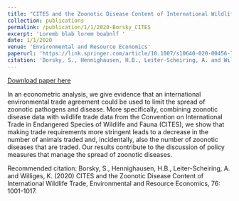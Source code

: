 ```yaml
---
title: "CITES and the Zoonotic Disease Content of International Wildlife Trade"
collection: publications
permalink: /publication/1/1/2020-Borsky_CITES
excerpt: 'Loremb blab lorem boabnlf '
date: 1/1/2020
venue: 'Environmental and Resource Economics'
paperurl: 'https://link.springer.com/article/10.1007/s10640-020-00456-7'
citation: 'Borsky, S., Hennighausen, H.B., Leiter-Scheiring, A. and Williges, K. (2020) CITES and the Zoonotic Disease Content of International Wildlife Trade, Environmental and Resource Economics, 76: 1001-1017.'
---
```


<a href='https://link.springer.com/article/10.1007/s10640-020-00456-7'>Download paper here</a>

In an econometric analysis, we give evidence that an international  environmental trade agreement could be used to limit the spread of  zoonotic pathogens and disease. More specifically, combining zoonotic  disease data with wildlife trade data from the Convention on  International Trade in Endangered Species of Wildlife and Fauna (CITES), we show that making trade requirements more stringent leads to a  decrease in the number of animals traded and, incidentally, also the  number of zoonotic diseases that are traded. Our results contribute to  the discussion of policy measures that manage the spread of zoonotic  diseases.

Recommended citation: Borsky, S., Hennighausen, H.B., Leiter-Scheiring, A. and Williges, K. (2020) CITES and the Zoonotic Disease Content of International Wildlife Trade, Environmental and Resource Economics, 76: 1001-1017.